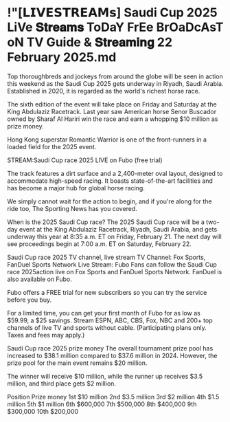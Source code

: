 # !"[𝗟𝗜𝗩𝗘𝗦𝗧𝗥𝗘𝗔𝗠𝘀] Saudi Cup 2025 LiVe 𝐒𝐭𝐫𝐞𝐚𝐦𝐬 ToDaY FrEe BrOaDcAsT oN TV Guide & 𝐒𝐭𝐫𝐞𝐚𝐦𝐢𝐧𝐠 22 February 2025.md

Top thoroughbreds and jockeys from around the globe will be seen in action this weekend as the Saudi Cup 2025 gets underway in Riyadh, Saudi Arabia. Established in 2020, it is regarded as the world's richest horse race.

The sixth edition of the event will take place on Friday and Saturday at the King Abdulaziz Racetrack. Last year saw American horse Senor Buscador owned by Sharaf Al Hariri win the race and earn a whopping $10 million as prize money.

Hong Kong superstar Romantic Warrior is one of the front-runners in a loaded field for the 2025 event.


STREAM:Saudi Cup race 2025 LIVE on Fubo (free trial)

The track features a dirt surface and a 2,400-meter oval layout, designed to accommodate high-speed racing. It boasts state-of-the-art facilities and has become a major hub for global horse racing.

We simply cannot wait for the action to begin, and if you're along for the ride too, The Sporting News has you covered. 

When is the 2025 Saudi Cup race?
The 2025 Saudi Cup race will be a two-day event at the King Abdulaziz Racetrack, Riyadh, Saudi Arabia, and gets underway this year at 8:35 a.m. ET on Friday, February 21. The next day will see proceedings begin at 7:00 a.m. ET on Saturday, February 22.

Saudi Cup race 2025 TV channel, live stream
TV Channel: Fox Sports, FanDuel Sports Network
Live Stream: Fubo
Fans can follow the Saudi Cup race 2025action live on Fox Sports and FanDuel Sports Network. FanDuel is also available on Fubo.

Fubo offers a FREE trial for new subscribers so you can try the service before you buy.

For a limited time, you can get your first month of Fubo for as low as $59.99, a $25 savings. Stream ESPN, ABC, CBS, Fox, NBC and 200+ top channels of live TV and sports without cable. (Participating plans only. Taxes and fees may apply.)

Saudi Cup race 2025 prize money
The overall tournament prize pool has increased to $38.1 million compared to $37.6 million in 2024. However, the prize pool for the main event remains $20 million.

The winner will receive $10 million, while the runner up receives $3.5 million, and third place gets $2 million.

Position	Prize money
1st	$10 million
2nd	$3.5 million
3rd	$2 million
4th	$1.5 million
5th	$1 million
6th	$600,000
7th	$500,000
8th	$400,000
9th	$300,000
10th	$200,000
